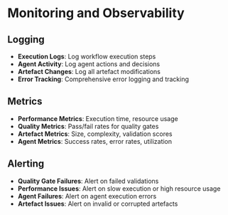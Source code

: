# Monitoring and Observability

## Logging
- **Execution Logs**: Log workflow execution steps
- **Agent Activity**: Log agent actions and decisions
- **Artefact Changes**: Log all artefact modifications
- **Error Tracking**: Comprehensive error logging and tracking

## Metrics
- **Performance Metrics**: Execution time, resource usage
- **Quality Metrics**: Pass/fail rates for quality gates
- **Artefact Metrics**: Size, complexity, validation scores
- **Agent Metrics**: Success rates, error rates, utilization

## Alerting
- **Quality Gate Failures**: Alert on failed validations
- **Performance Issues**: Alert on slow execution or high resource usage
- **Agent Failures**: Alert on agent execution errors
- **Artefact Issues**: Alert on invalid or corrupted artefacts
